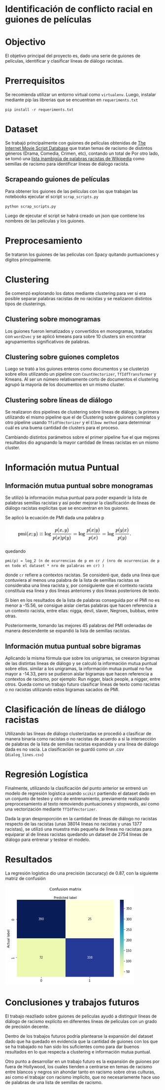 # Identificación de conflicto racial en guiones de películas

# Objectivo
El objetivo principal del proyecto es, dado una serie  de guiones de películas, identificar y clasificar líneas de diálogo racistas.

# Prerrequisitos
 Se recomienda utilizar un entorno virtual como `virtualenv`.
 Luego, instalar mediante pip las librerias que se encuentran en `requeriments.txt`


 `pip install -r requeriments.txt`

# Dataset

Se trabajó principalmente con guiones de películas obtenidas de [The Internet Movie Script Database](https://imsdb.com/) que tratan temas de racismo de distintos géneros (Drama, Comedia, Crimen, etc), contando un total de 
Por otro lado, se tomó una [lista inambigüa de palabras racistas de Wikipedia](https://en.wikipedia.org/wiki/List_of_ethnic_slurs) como semillas de racismo para identificar líneas de diálogo racista.

## Scrapeando guiones de películas

Para obtener los guiones de las películas con las que trabajan las notebooks ejecutar el script `scrap_scripts.py`


`python scrap_scripts.py`

Luego de ejecutar el script se habrá creado un json que contiene los nombres de las películas y los guiones.

# Preprocesamiento

Se trataron los guiones de las películas con Spacy quitando puntuaciones y dígitos principalmente.

# Clustering

Se comenzó explorando los datos mediante clustering para ver si era posible separar palabras racistas de no racistas y se realizaron distintos tipos de clusterings.

## Clustering sobre monogramas

Los guiones fueron lematizados y convertidos en monogramas, tratados con `word2vec` y se aplicó kmeans para sobre 10 clusters sin encontrar agrupamientos significativos de palabras.

## Clustering sobre guiones completos

Luego se trató a los guiones enteros como documentos y se clusterizó sobre ellos utilizando un pipeline con `CountVectorizer`, `TfIdfTransformer` y Kmeans. Al ser un número relativamente corto de documentos el clustering agrupó la mayoría de los documentos en un mismo cluster.

## Clustering sobre líneas de diálogo

Se realizaron dos pipelines de clustering sobre líneas de diálogo; la primera utilizando el mismo pipeline que el de Clustering sobre guiones completos y otro pipeline usando `TfidfVectorizer` y el `Elbow method` para determinar cuál es una buena cantidad de clusters para el proceso.

Cambiando distintos parámetros sobre el primer pipeline fue el que mejores resultados dio agrupando la mayor cantidad de líneas racistas en un mismo cluster.


# Información mutua Puntual

## Información mutua puntual sobre monogramas

Se utilizó la información mutua puntual para poder expandir la lista de palabras semillas racistas y así poder mejorar la clasificación de líneas de diálogo racistas explícitas que se encuentran en los guiones.


Se aplicó la ecuación de PMI dada una palabra p


![PMI](images/pmi.png)


quedando

```
pmi(p) = log_2 (n de ocurrencias de p en cr / (nro de ocurrencias de p en todo el dataset * nro de palabras en cr) )
```

donde `cr` refiere a contextos racistas. Se consideró que, dada una línea que contuviera al menos una palabra de la lista de semillas racistas se consideraba una línea racista y, por consiguiente que el contexto racista constituía esa línea y dos líneas anteriores y dos líneas posteriores de texto.


Si bien en los resultados de la lista de palabras conseguida por el PMI no es menor a -15.56, se consigue aislar ciertas palabras que hacen referencia a un contexto racista, entre ellas: nigga, devil, slaver, Negroes, bubbas, entre otras.


Posteriormente, tomando las mejores 45 palabras del PMI ordenadas de manera descendente se expandió la lista de semillas racistas.


## Información mutua puntual sobre bigramas

Aplicando la misma fórmula que sobre los unigramas, se creearon bigramas de las distintas líneas de diálogo y se calculó la información mutua puntual sobre ellos. similar a los unigramas, la información mutua puntual no fue mayor a -14.33, pero se pudieron aislar bigramas que hacen referencia a contextos de racismo, por ejemplo: Run nigger, black people, a nigger, entre otros.
Queda como un trabajo futuro clasificar líneas de texto como racistas o no racistas utilizando estos bigramas sacados de PMI.


# Clasificación de líneas de diálogo racistas

Utilizando las líneas de diálogo clusterizadas se procedió a clasificar de manera binaria como racistas o no racistas de acuerdo a si la intersección de palabras de la lista de semillas racistas expandida y una línea de diálogo dada es no vacía. La clasificación se guardó como un .csv (`dialog_lines.csv`) 

# Regresión Logística

Finalmente, utilizando la clasificación del punto anterior se entrenó un modelo de regresión logística usando `scikit` partiendo el dataset dado en un conjunto de testeo y otro de entrenamiento, previamente realizando preprocesamiento al texto removiendo puntuaciones y stopwords, así como una vectorización mediante `TfIdfVectorizer`.

Dada la gran desproporción en la cantidad de líneas de diálogo no racistas respecto de las racistas (unas 38014 líneas no racistas y unas 1377 racistas), se utilizó una muestra más pequeña de líneas no racistas para equiparar al de líneas racistas quedando un dataset de 2754 líneas de diálogo para entrenar y testear el modelo.

# Resultados

La regresión logística dio una precisión (accuracy) de 0.87, con la siguiente matriz de confusión


![conf_matrix](images/conf_matrix.png)




# Conclusiones y trabajos futuros

El trabajo reazliado sobre guiones de películas ayudó a distinguir líneas de diálogo de racismo explícito en diferentes líneas de películas con un grado de precisión decente.


Dentro de los trabajos futuros podría plantearse la expansión del dataset dado que ha quedado en evidencia que la cantidad de guiones con los que se ha trabajado no han sido los suficientes como para dar buenos resultados en lo que respecta a clustering e información mutua puntual.


Otro punto a desarrollar en un trabajo futuro es la expansión de guiones por fuera de Hollywood, los cuales tienden a centrarse en temas de racismo entre blancos y negros sin ahondar tanto en racismo sobre otras culturas, así como el trabajar con racismo implícito, que no necesariamente hace uso de palabras de una lista de semillas de racismo.